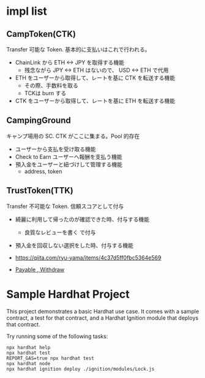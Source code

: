 # impl list
## CampToken(CTK)
Transfer 可能な Token. 基本的に支払いはこれで行われる。
* ChainLink から ETH <-> JPY を取得する機能
  * 残念ながら JPY <-> ETH はないので、 USD <-> ETH で代用
* ETH をユーザーから取得して、レートを基に CTK を転送する機能
  * その際、手数料を取る
  * TCKは burn する
* CTK をユーザーから取得して、レートを基に ETH を転送する機能

## CampingGround
キャンプ場用の SC. CTK がここに集まる。Pool 的存在
* ユーザーから支払を受け取る機能
* Check to Earn ユーザーへ報酬を支払う機能
* 預入金をユーザーと紐づけして管理する機能
  * address, token

## TrustToken(TTK)
Transfer 不可能な Token. 信頼スコアとして付与
* 綺麗に利用して帰ったのが確認できた時、付与する機能
  * 良質なレビューを書く で付与
* 預入金を回収しない選択をした時、付与する機能


* https://qiita.com/ryu-yama/items/4c37d5ff0fbc5364e569
* [Payable , Withdraw](https://cattail.co.jp/techcode/2784/)

# Sample Hardhat Project

This project demonstrates a basic Hardhat use case. It comes with a sample contract, a test for that contract, and a Hardhat Ignition module that deploys that contract.

Try running some of the following tasks:

```shell
npx hardhat help
npx hardhat test
REPORT_GAS=true npx hardhat test
npx hardhat node
npx hardhat ignition deploy ./ignition/modules/Lock.js
```
